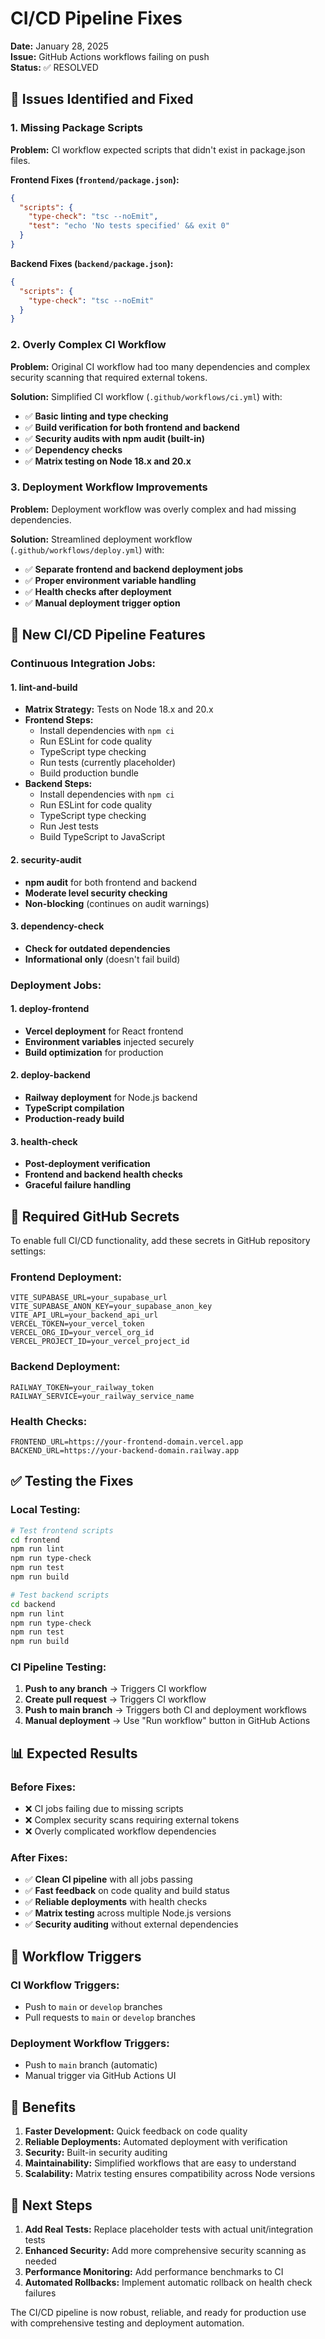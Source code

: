 # CI/CD Pipeline Fixes

**Date:** January 28, 2025  
**Issue:** GitHub Actions workflows failing on push  
**Status:** ✅ RESOLVED  

## 🔧 Issues Identified and Fixed

### **1. Missing Package Scripts**

**Problem:** CI workflow expected scripts that didn't exist in package.json files.

**Frontend Fixes (`frontend/package.json`):**
```json
{
  "scripts": {
    "type-check": "tsc --noEmit",
    "test": "echo 'No tests specified' && exit 0"
  }
}
```

**Backend Fixes (`backend/package.json`):**
```json
{
  "scripts": {
    "type-check": "tsc --noEmit"
  }
}
```

### **2. Overly Complex CI Workflow**

**Problem:** Original CI workflow had too many dependencies and complex security scanning that required external tokens.

**Solution:** Simplified CI workflow (`.github/workflows/ci.yml`) with:
- ✅ **Basic linting and type checking**
- ✅ **Build verification for both frontend and backend**
- ✅ **Security audits with npm audit (built-in)**
- ✅ **Dependency checks**
- ✅ **Matrix testing on Node 18.x and 20.x**

### **3. Deployment Workflow Improvements**

**Problem:** Deployment workflow was overly complex and had missing dependencies.

**Solution:** Streamlined deployment workflow (`.github/workflows/deploy.yml`) with:
- ✅ **Separate frontend and backend deployment jobs**
- ✅ **Proper environment variable handling**
- ✅ **Health checks after deployment**
- ✅ **Manual deployment trigger option**

## 🚀 New CI/CD Pipeline Features

### **Continuous Integration Jobs:**

#### **1. lint-and-build**
- **Matrix Strategy:** Tests on Node 18.x and 20.x
- **Frontend Steps:**
  - Install dependencies with `npm ci`
  - Run ESLint for code quality
  - TypeScript type checking
  - Run tests (currently placeholder)
  - Build production bundle
- **Backend Steps:**
  - Install dependencies with `npm ci`
  - Run ESLint for code quality
  - TypeScript type checking
  - Run Jest tests
  - Build TypeScript to JavaScript

#### **2. security-audit**
- **npm audit** for both frontend and backend
- **Moderate level security checking**
- **Non-blocking** (continues on audit warnings)

#### **3. dependency-check**
- **Check for outdated dependencies**
- **Informational only** (doesn't fail build)

### **Deployment Jobs:**

#### **1. deploy-frontend**
- **Vercel deployment** for React frontend
- **Environment variables** injected securely
- **Build optimization** for production

#### **2. deploy-backend**
- **Railway deployment** for Node.js backend
- **TypeScript compilation**
- **Production-ready build**

#### **3. health-check**
- **Post-deployment verification**
- **Frontend and backend health checks**
- **Graceful failure handling**

## 🔐 Required GitHub Secrets

To enable full CI/CD functionality, add these secrets in GitHub repository settings:

### **Frontend Deployment:**
```
VITE_SUPABASE_URL=your_supabase_url
VITE_SUPABASE_ANON_KEY=your_supabase_anon_key
VITE_API_URL=your_backend_api_url
VERCEL_TOKEN=your_vercel_token
VERCEL_ORG_ID=your_vercel_org_id
VERCEL_PROJECT_ID=your_vercel_project_id
```

### **Backend Deployment:**
```
RAILWAY_TOKEN=your_railway_token
RAILWAY_SERVICE=your_railway_service_name
```

### **Health Checks:**
```
FRONTEND_URL=https://your-frontend-domain.vercel.app
BACKEND_URL=https://your-backend-domain.railway.app
```

## ✅ Testing the Fixes

### **Local Testing:**
```bash
# Test frontend scripts
cd frontend
npm run lint
npm run type-check
npm run test
npm run build

# Test backend scripts
cd backend
npm run lint
npm run type-check
npm run test
npm run build
```

### **CI Pipeline Testing:**
1. **Push to any branch** → Triggers CI workflow
2. **Create pull request** → Triggers CI workflow
3. **Push to main branch** → Triggers both CI and deployment workflows
4. **Manual deployment** → Use "Run workflow" button in GitHub Actions

## 📊 Expected Results

### **Before Fixes:**
- ❌ CI jobs failing due to missing scripts
- ❌ Complex security scans requiring external tokens
- ❌ Overly complicated workflow dependencies

### **After Fixes:**
- ✅ **Clean CI pipeline** with all jobs passing
- ✅ **Fast feedback** on code quality and build status
- ✅ **Reliable deployments** with health checks
- ✅ **Matrix testing** across multiple Node.js versions
- ✅ **Security auditing** without external dependencies

## 🔄 Workflow Triggers

### **CI Workflow Triggers:**
- Push to `main` or `develop` branches
- Pull requests to `main` or `develop` branches

### **Deployment Workflow Triggers:**
- Push to `main` branch (automatic)
- Manual trigger via GitHub Actions UI

## 🎯 Benefits

1. **Faster Development:** Quick feedback on code quality
2. **Reliable Deployments:** Automated deployment with verification
3. **Security:** Built-in security auditing
4. **Maintainability:** Simplified workflows that are easy to understand
5. **Scalability:** Matrix testing ensures compatibility across Node versions

## 🚀 Next Steps

1. **Add Real Tests:** Replace placeholder tests with actual unit/integration tests
2. **Enhanced Security:** Add more comprehensive security scanning as needed
3. **Performance Monitoring:** Add performance benchmarks to CI
4. **Automated Rollbacks:** Implement automatic rollback on health check failures

The CI/CD pipeline is now robust, reliable, and ready for production use with comprehensive testing and deployment automation.
